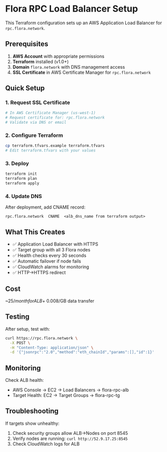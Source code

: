 # Flora RPC Load Balancer Setup

This Terraform configuration sets up an AWS Application Load Balancer for `rpc.flora.network`.

## Prerequisites

1. **AWS Account** with appropriate permissions
2. **Terraform** installed (v1.0+)
3. **Domain** `flora.network` with DNS management access
4. **SSL Certificate** in AWS Certificate Manager for `rpc.flora.network`

## Quick Setup

### 1. Request SSL Certificate
```bash
# In AWS Certificate Manager (us-west-1)
# Request certificate for: rpc.flora.network
# Validate via DNS or email
```

### 2. Configure Terraform
```bash
cp terraform.tfvars.example terraform.tfvars
# Edit terraform.tfvars with your values
```

### 3. Deploy
```bash
terraform init
terraform plan
terraform apply
```

### 4. Update DNS
After deployment, add CNAME record:
```
rpc.flora.network  CNAME  <alb_dns_name from terraform output>
```

## What This Creates

- ✅ Application Load Balancer with HTTPS
- ✅ Target group with all 3 Flora nodes
- ✅ Health checks every 30 seconds
- ✅ Automatic failover if node fails
- ✅ CloudWatch alarms for monitoring
- ✅ HTTP→HTTPS redirect

## Cost

~$25/month for ALB + ~$0.008/GB data transfer

## Testing

After setup, test with:
```bash
curl https://rpc.flora.network \
  -X POST \
  -H "Content-Type: application/json" \
  -d '{"jsonrpc":"2.0","method":"eth_chainId","params":[],"id":1}'
```

## Monitoring

Check ALB health:
- AWS Console → EC2 → Load Balancers → flora-rpc-alb
- Target Health: EC2 → Target Groups → flora-rpc-tg

## Troubleshooting

If targets show unhealthy:
1. Check security groups allow ALB→Nodes on port 8545
2. Verify nodes are running: `curl http://52.9.17.25:8545`
3. Check CloudWatch logs for ALB